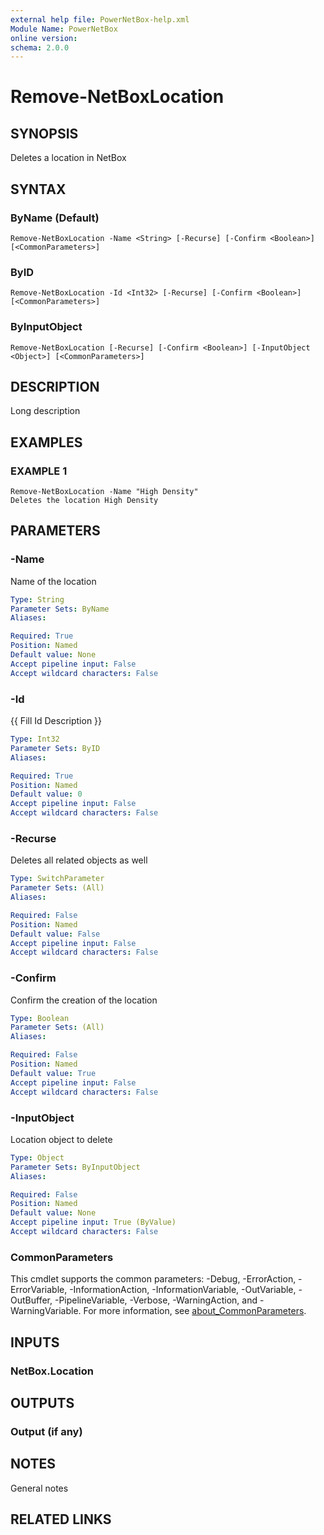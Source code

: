 ```yaml
---
external help file: PowerNetBox-help.xml
Module Name: PowerNetBox
online version:
schema: 2.0.0
---
```


# Remove-NetBoxLocation

## SYNOPSIS
Deletes a location in NetBox

## SYNTAX

### ByName (Default)
```
Remove-NetBoxLocation -Name <String> [-Recurse] [-Confirm <Boolean>] [<CommonParameters>]
```

### ByID
```
Remove-NetBoxLocation -Id <Int32> [-Recurse] [-Confirm <Boolean>] [<CommonParameters>]
```

### ByInputObject
```
Remove-NetBoxLocation [-Recurse] [-Confirm <Boolean>] [-InputObject <Object>] [<CommonParameters>]
```

## DESCRIPTION
Long description

## EXAMPLES

### EXAMPLE 1
```
Remove-NetBoxLocation -Name "High Density"
Deletes the location High Density
```

## PARAMETERS

### -Name
Name of the location

```yaml
Type: String
Parameter Sets: ByName
Aliases:

Required: True
Position: Named
Default value: None
Accept pipeline input: False
Accept wildcard characters: False
```

### -Id
{{ Fill Id Description }}

```yaml
Type: Int32
Parameter Sets: ByID
Aliases:

Required: True
Position: Named
Default value: 0
Accept pipeline input: False
Accept wildcard characters: False
```

### -Recurse
Deletes all related objects as well

```yaml
Type: SwitchParameter
Parameter Sets: (All)
Aliases:

Required: False
Position: Named
Default value: False
Accept pipeline input: False
Accept wildcard characters: False
```

### -Confirm
Confirm the creation of the location

```yaml
Type: Boolean
Parameter Sets: (All)
Aliases:

Required: False
Position: Named
Default value: True
Accept pipeline input: False
Accept wildcard characters: False
```

### -InputObject
Location object to delete

```yaml
Type: Object
Parameter Sets: ByInputObject
Aliases:

Required: False
Position: Named
Default value: None
Accept pipeline input: True (ByValue)
Accept wildcard characters: False
```

### CommonParameters
This cmdlet supports the common parameters: -Debug, -ErrorAction, -ErrorVariable, -InformationAction, -InformationVariable, -OutVariable, -OutBuffer, -PipelineVariable, -Verbose, -WarningAction, and -WarningVariable. For more information, see [about_CommonParameters](http://go.microsoft.com/fwlink/?LinkID=113216).

## INPUTS

### NetBox.Location
## OUTPUTS

### Output (if any)
## NOTES
General notes

## RELATED LINKS
